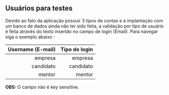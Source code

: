 Usuários para testes
----

Devido ao fato da aplicação possuir 3 tipos de contas e a implantação com um banco de dados ainda não ter sido feita, a validação por tipo de usuário é feita através do texto inserido no campo de login (Email). Para navegar siga o exemplo abaixo :

| Username (E-mail)      | Tipo de login |
|  -----: | -----:|
| empresa  | empresa |
| candidato     |   candidato |
| mentor      |    mentor |

<b>OBS:</b> O campo não é key sensitive.
